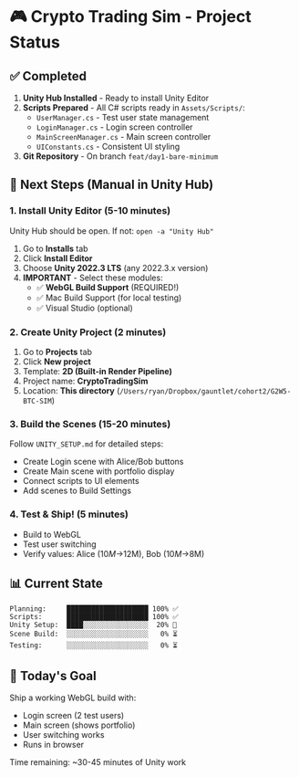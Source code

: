# 🎮 Crypto Trading Sim - Project Status

## ✅ Completed
1. **Unity Hub Installed** - Ready to install Unity Editor
2. **Scripts Prepared** - All C# scripts ready in `Assets/Scripts/`:
   - `UserManager.cs` - Test user state management
   - `LoginManager.cs` - Login screen controller
   - `MainScreenManager.cs` - Main screen controller
   - `UIConstants.cs` - Consistent UI styling
3. **Git Repository** - On branch `feat/day1-bare-minimum`

## 🚀 Next Steps (Manual in Unity Hub)

### 1. Install Unity Editor (5-10 minutes)
Unity Hub should be open. If not: `open -a "Unity Hub"`

1. Go to **Installs** tab
2. Click **Install Editor**
3. Choose **Unity 2022.3 LTS** (any 2022.3.x version)
4. **IMPORTANT** - Select these modules:
   - ✅ **WebGL Build Support** (REQUIRED!)
   - ✅ Mac Build Support (for local testing)
   - ✅ Visual Studio (optional)

### 2. Create Unity Project (2 minutes)
1. Go to **Projects** tab
2. Click **New project**
3. Template: **2D (Built-in Render Pipeline)**
4. Project name: **CryptoTradingSim**
5. Location: **This directory** (`/Users/ryan/Dropbox/gauntlet/cohort2/G2W5-BTC-SIM`)

### 3. Build the Scenes (15-20 minutes)
Follow `UNITY_SETUP.md` for detailed steps:
- Create Login scene with Alice/Bob buttons
- Create Main scene with portfolio display
- Connect scripts to UI elements
- Add scenes to Build Settings

### 4. Test & Ship! (5 minutes)
- Build to WebGL
- Test user switching
- Verify values: Alice ($10M→$12M), Bob ($10M→$8M)

## 📊 Current State
```
Planning:     ████████████████████ 100% ✅
Scripts:      ████████████████████ 100% ✅
Unity Setup:  ████░░░░░░░░░░░░░░░░  20% 🚧
Scene Build:  ░░░░░░░░░░░░░░░░░░░░   0% ⏳
Testing:      ░░░░░░░░░░░░░░░░░░░░   0% ⏳
```

## 🎯 Today's Goal
Ship a working WebGL build with:
- Login screen (2 test users)
- Main screen (shows portfolio)
- User switching works
- Runs in browser

Time remaining: ~30-45 minutes of Unity work 